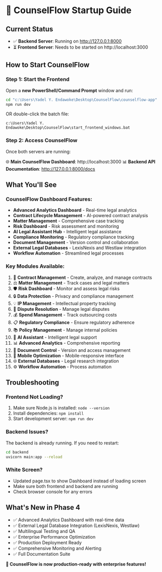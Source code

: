 # 🚀 CounselFlow Startup Guide

## Current Status
- ✅ **Backend Server**: Running on http://127.0.0.1:8000
- ⏳ **Frontend Server**: Needs to be started on http://localhost:3000

## How to Start CounselFlow

### Step 1: Start the Frontend
Open a **new PowerShell/Command Prompt** window and run:

```bash
cd "c:\Users\Yadel Y. Endawoke\Desktop\CounselFlow\counselflow-app"
npm run dev
```

OR double-click the batch file:
```
c:\Users\Yadel Y. Endawoke\Desktop\CounselFlow\start_frontend_windows.bat
```

### Step 2: Access CounselFlow
Once both servers are running:

🌐 **Main CounselFlow Dashboard**: http://localhost:3000
📊 **Backend API Documentation**: http://127.0.0.1:8000/docs

## What You'll See

### CounselFlow Dashboard Features:
- **Advanced Analytics Dashboard** - Real-time legal analytics
- **Contract Lifecycle Management** - AI-powered contract analysis
- **Matter Management** - Comprehensive case tracking
- **Risk Dashboard** - Risk assessment and monitoring
- **AI Legal Assistant Hub** - Intelligent legal assistance
- **Compliance Monitoring** - Regulatory compliance tracking
- **Document Management** - Version control and collaboration
- **External Legal Databases** - LexisNexis and Westlaw integration
- **Workflow Automation** - Streamlined legal processes

### Key Modules Available:
1. 📄 **Contract Management** - Create, analyze, and manage contracts
2. ⚖️ **Matter Management** - Track cases and legal matters
3. 🛡️ **Risk Dashboard** - Monitor and assess legal risks
4. 🔒 **Data Protection** - Privacy and compliance management
5. 💡 **IP Management** - Intellectual property tracking
6. 🤝 **Dispute Resolution** - Manage legal disputes
7. 💰 **Spend Management** - Track outsourcing costs
8. 📋 **Regulatory Compliance** - Ensure regulatory adherence
9. 📚 **Policy Management** - Manage internal policies
10. 🤖 **AI Assistant** - Intelligent legal support
11. 📊 **Advanced Analytics** - Comprehensive reporting
12. 📁 **Document Control** - Version and access management
13. 📱 **Mobile Optimization** - Mobile-responsive interface
14. 🌐 **External Databases** - Legal research integration
15. ⚙️ **Workflow Automation** - Process automation

## Troubleshooting

### Frontend Not Loading?
1. Make sure Node.js is installed: `node --version`
2. Install dependencies: `npm install`
3. Start development server: `npm run dev`

### Backend Issues?
The backend is already running. If you need to restart:
```bash
cd backend
uvicorn main:app --reload
```

### White Screen?
- Updated page.tsx to show Dashboard instead of loading screen
- Make sure both frontend and backend are running
- Check browser console for any errors

## What's New in Phase 4
- ✅ Advanced Analytics Dashboard with real-time data
- ✅ External Legal Database Integration (LexisNexis, Westlaw)
- ✅ Multilingual Testing and QA
- ✅ Enterprise Performance Optimization
- ✅ Production Deployment Ready
- ✅ Comprehensive Monitoring and Alerting
- ✅ Full Documentation Suite

**🎉 CounselFlow is now production-ready with enterprise features!**
